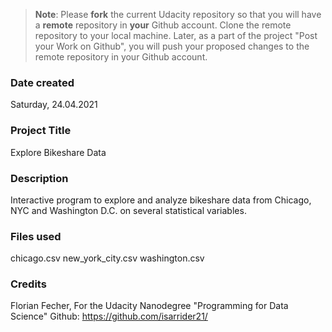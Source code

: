 >**Note**: Please **fork** the current Udacity repository so that you will have a **remote** repository in **your** Github account. Clone the remote repository to your local machine. Later, as a part of the project "Post your Work on Github", you will push your proposed changes to the remote repository in your Github account.

### Date created
Saturday, 24.04.2021

### Project Title
Explore Bikeshare Data

### Description
Interactive program to explore and analyze bikeshare data from Chicago, NYC and Washington D.C. on several statistical variables.

### Files used
chicago.csv
new_york_city.csv
washington.csv

### Credits
Florian Fecher,
For the Udacity Nanodegree "Programming for Data Science"
Github: https://github.com/isarrider21/
